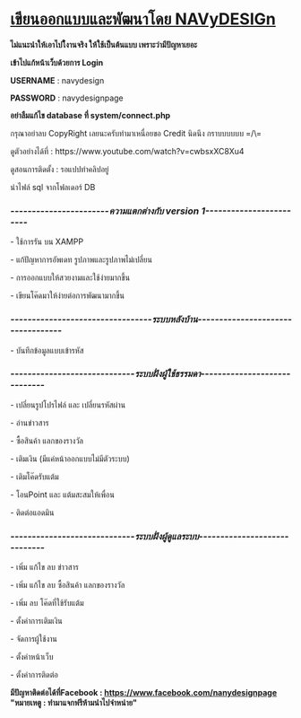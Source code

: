 <h1><u><b>เขียนออกแบบและพัฒนาโดย NAVyDESIGn</b></u></h1>

<b>ไม่แนะนำให้เอาไปใ้งานจริง ให้ใช้เป็นต้นแบบ เพราะว่ามีปัญหาเยอะ</p></b>
<b>เข้าไปแก้หน้าเว็บด้วยการ Login</p></b>
<b>USERNAME</b> : navydesign</p>
<b>PASSWORD</b> : navydesignpage</p>
<b>อย่าลืมแก้ไข database ที่ system/connect.php</b></p>
</p>
กรุณาอย่าลบ CopyRight เลยนะครับทำมาเหนื่อยขอ Credit นิดนึง กราบบบบบบ =/\=
</p>
ดูตัวอย่างได้ที่ : https://www.youtube.com/watch?v=cwbsxXC8Xu4
</p>

ดูสอนการติดตั้ง : รอแปปทำคลิปอยู่
</p>
นำไฟล์ sql จากโฟลเดอร์ DB

<h3><i><b>-----------------------ความแตกต่างกับ version 1------------------------</b></i></h3>
- ใช้การรัน บน XAMPP</p>
- แก้ปัญหาการอัพเดท รูปภาพและรูปภาพไม่เปลี่ยน</p>
- การออกแบบให้สวยงามและใช้ง่ายมากขึ้น</p>
- เขียนโค๊ดมาให้ง่ายต่อการพัฒนามากขึ้น</p>

<h3><i><b>---------------------------------ระบบหลังบ้าน----------------------------------</b></i></h3>
- บันทึกข้อมูลแบบเข้ารหัส</p>

<h3><i><b>-----------------------------ระบบฝั่งผู้ใช้ธรรมดา-----------------------------</b></i></h3>
- เปลี่ยนรูปโปรไฟล์ และ เปลี่ยนรหัสผ่าน</p>
- อ่านข่าวสาร</p>
- ซื้อสินค้า แลกของรางวัล</p>
- เติมเงิน (มีแค่หน้าออกแบบไม่มีตัวระบบ)</p>
- เติมโค๊ดรับแต้ม</p>
- โอนPoint และ แต้มสะสมให้เพื่อน</p>
- ติดต่อแอดมิน</p>


<h3><i><b>-----------------------------ระบบฝั่งผู้ดูแลระบบ-----------------------------</b></i></h3>
- เพิ่ม แก้ไข ลบ ข่าวสาร</p>
- เพิ่ม แก้ไข ลบ ซื้อสินค้า แลกของรางวัล</p>
- เพิ่ม ลบ โค๊ดที่ใช้รับแต้ม</p>
- ตั้งค่าการเติมเงิน</p>
- จัดการผู้ใช้งาน</p>
- ตั้งค่าหน้าเว็บ</p>
- ตั้งค่าการติดต่อ</p>

<b>มีปัญหาติดต่อได้ที่Facebook : https://www.facebook.com/nanydesignpage </b>
<b>"หมายเหตู : ทำมาแจกฟรีห้ามนำไปจำหน่าย"<b>
